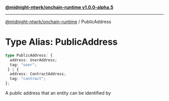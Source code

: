 [**@midnight-ntwrk/onchain-runtime v1.0.0-alpha.5**](../README.md)

***

[@midnight-ntwrk/onchain-runtime](../globals.md) / PublicAddress

# Type Alias: PublicAddress

```ts
type PublicAddress: {
  address: UserAddress;
  tag: "user";
 } | {
  address: ContractAddress;
  tag: "contract";
};
```

A public address that an entity can be identified by
